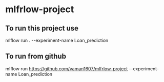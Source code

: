 # mlfrlow-project

## To run this project use

mlflow run . --experiment-name Loan_prediction

## To run from github

mlflow run https://github.com/vaman1607/mlfrlow-project --experiment-name Loan_prediction